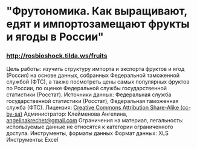 # "Фрутономика. Как выращивают, едят и импортозамещают фрукты и ягоды в России"
### http://rosbioshock.tilda.ws/fruits
Цель работы: изучить структуру импорта и экспорта фруктов и ягод (Россия) на основе данных, собранных Федеральной таможенной службой (ФТС), а также посмотреть цены самых популярных фруктов по России, по оценке Федеральной службы государственной статистики (Росстат).
Источники данных: Федеральная служба государственной статистики (Росстат), Федеральная таможенная служба (ФТС).
Лицензия: <a href='http://opendefinition.org/licenses/cc-by-sa/'> Creative Commons Attribution Share-Alike (cc-by-sa)</a>     Администратор: Клейменова Ангелина, angelinakrechet@gmail.com
Ограничения на материал, легальность: используемые данные не относятся к категории ограниченного доступа. 
Инструменты, форматы данных
Формат данных: XLS
Инструменты: Excel
